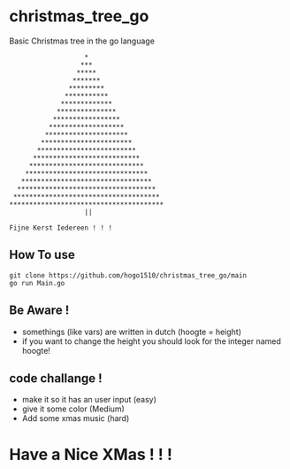 # christmas_tree_go
Basic Christmas tree in the go language

```
                   *
                  ***
                 *****
                *******
               *********
              ***********
             *************
            ***************
           *****************
          *******************
         *********************
        ***********************
       *************************
      ***************************
     *****************************
    *******************************
   *********************************
  ***********************************
 *************************************
***************************************
                   || 

Fijne Kerst Iedereen ! ! !

```

## How To use
```
git clone https://github.com/hogo1510/christmas_tree_go/main
go run Main.go
```
## Be Aware !
- somethings (like vars) are written in dutch (hoogte = height)
- if you want to change the height you should look for the integer named hoogte!

## code challange !
- make it so it has an user input (easy)
- give it some color (Medium)
- Add some xmas music (hard)

# Have a Nice XMas ! ! !
